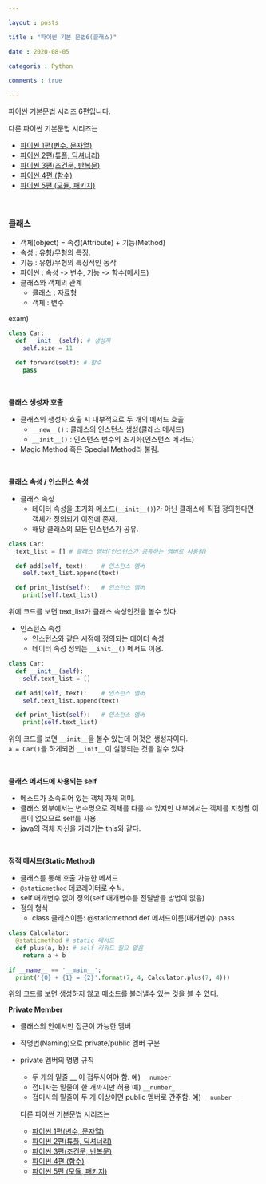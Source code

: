```yaml
---

layout : posts

title : "파이썬 기본 문법6(클래스)"

date : 2020-08-05

categoris : Python

comments : true

---
```


파이썬 기본문법 시리즈 6편입니다.

다른 파이썬 기본문법 시리즈는
- [파이썬 1편(변수, 문자열)](https://pkt369.github.io/pythonBasic1/)
- [파이썬 2편(튜플, 딕셔너리)](https://pkt369.github.io/pythonBasic2/)
- [파이썬 3편(조건문, 반복문)](https://pkt369.github.io/pythonBasic3/)
- [파이썬 4편 (함수)](https://pkt369.github.io/pythonBasic4/)
- [파이썬 5편 (모듈, 패키지)](https://pkt369.github.io/pythonBasic5/)

<br>

<h3>클래스</h3>

- 객체(object) = 속성(Attribute) + 기능(Method)
- 속성 : 유형/무형의 특징.
- 기능 : 유형/무형의 특징적인 동작
- 파이썬 : 속성 -> 변수, 기능 -> 함수(메서드)
- 클래스와 객체의 관계
  - 클래스 : 자료형
  - 객체 : 변수

exam)

```python
class Car:
  def __init__(self): # 생성자
    self.size = 11

  def forward(self): # 함수
    pass
```

<br>

**클래스 생성자 호출**
- 클래스의 생성자 호출 시 내부적으로 두 개의 메서드 호출
  - `__new__()` : 클래스의 인스턴스 생성(클래스 메서드)
  - `__init__()` : 인스턴스 변수의 초기화(인스턴스 메서드)
- Magic Method 혹은 Special Method라 불림.

<br>

**클래스 속성 / 인스턴스 속성**
- 클래스 속성
  - 데이터 속성을 초기화 메소드(`__init__()`)가 아닌 클래스에 직접 정의한다면 객체가 정의되기 이전에 존재.
  - 해당 클래스의 모든 인스턴스가 공유.

```python
class Car:
  text_list = [] # 클래스 멤버(인스턴스가 공유하는 멤버로 사용됨)

  def add(self, text):    # 인스턴스 멤버
    self.text_list.append(text)

  def print_list(self):   # 인스턴스 멤버
    print(self.text_list)
```

위에 코드를 보면 text_list가 클래스 속성인것을 볼수 있다.

- 인스턴스 속성
  - 인스턴스와 같은 시점에 정의되는 데이터 속성
  - 데이터 속성 정의는 `__init__()` 메서드 이용.

```python
class Car:
  def __init__(self):
    self.text_list = []

  def add(self, text):    # 인스턴스 멤버
    self.text_list.append(text)

  def print_list(self):   # 인스턴스 멤버
    print(self.text_list)
```

위의 코드를 보면 `__init__`을 볼수 있는데 이것은 생성자이다.  
`a = Car()`을 하게되면 `__init__`이 실행되는 것을 알수 있다.

<br>

**클래스 메서드에 사용되는 self**
- 메소드가 소속되어 있는 객체 자체 의미.
- 클래스 외부에서는 변수명으로 객체를 다룰 수 있지만 내부에서는 객체를 지칭할 이름이 없으므로 self를 사용.
- java의 객체 자신을 가리키는 this와 같다.

<br>

**정적 메서드(Static Method)**
- 클래스를 통해 호출 가능한 메서드
- `@staticmethod` 데코레이터로 수식.
- self 매개변수 없이 정의(self 매개변수를 전달받을 방법이 없음)
- 정의 형식
  - class 클래스이름:
    @staticmethod
    def 메서드이름(매개변수):
      pass

```python
class Calculator:
  @staticmethod # static 메서드
  def plus(a, b): # self 키워드 필요 없음
    return a + b

if __name__ == '__main__':
  print('{0} + {1} = {2}'.format(7, 4, Calculator.plus(7, 4)))
```

위의 코드를 보면 생성하지 않고 메소드를 불러낼수 있는 것을 볼 수 있다.

**Private Member**
- 클래스의 안에서만 접근이 가능한 멤버
- 작명법(Naming)으로 private/public 멤버 구분
- private 멤버의 명명 규칙
  - 두 개의 밑줄 __ 이 접두사여야 함. 예) `__number`
  - 접미사는 밑줄이 한 개까지만 허용 예) `__number_`
  - 접미사의 밑줄이 두 개 이상이면 public 멤버로 간주함. 예) `__number__`

  다른 파이썬 기본문법 시리즈는
  - [파이썬 1편(변수, 문자열)](https://pkt369.github.io/pythonBasic1/)
  - [파이썬 2편(튜플, 딕셔너리)](https://pkt369.github.io/pythonBasic2/)
  - [파이썬 3편(조건문, 반복문)](https://pkt369.github.io/pythonBasic3/)
  - [파이썬 4편 (함수)](https://pkt369.github.io/pythonBasic4/)
  - [파이썬 5편 (모듈, 패키지)](https://pkt369.github.io/pythonBasic5/)
